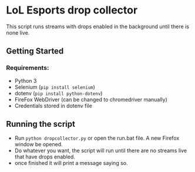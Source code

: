 # LoL Esports drop collector
This script runs streams with drops enabled in the background until there is none live.

## Getting Started
### Requirements:
- Python 3
- Selenium (`pip install selenium`)
- dotenv (`pip install python-dotenv`)
- FireFox WebDriver (can be changed to chromedriver manually)
- Credentials stored in dotenv file

## Running the script
- Run `python dropcollector.py` or open the run.bat file. A new Firefox window be opened.
- Do whatever you want, the script will run until there are no streams live that have drops enabled.
- once finished it will print a message saying so.
